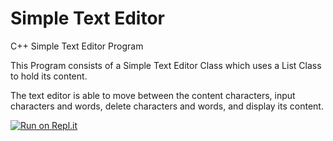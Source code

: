 # Simple Text Editor
C++ Simple Text Editor Program

This Program consists of a Simple Text Editor Class which uses a List Class to hold its content. 

The text editor is able to move between the content characters, input characters and words, delete characters and words, and display its content.

[![Run on Repl.it](https://repl.it/badge/github/danielzelfo/SimpleTextEditor)](https://repl.it/github/danielzelfo/SimpleTextEditor)
